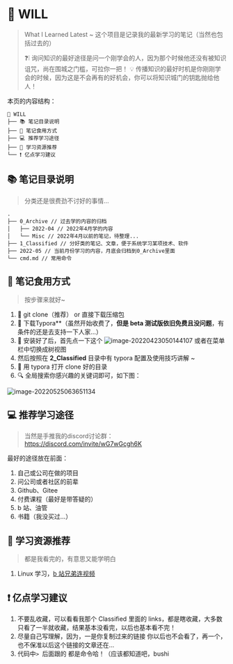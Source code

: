 # :memo: WILL

> What I Learned Latest ~ 这个项目是记录我的最新学习的笔记（当然也包括过去的）
>
> :question::grey_exclamation: 询问知识的最好途径是问一个刚学会的人，因为那个时候他还没有被知识诅咒，尚在围城之门槛，可拉你一把！
> :bulb: 传播知识的最好时机是你刚刚学会的时候，因为这是不会再有的好机会，你可以将知识城门的钥匙抛给他人！

本页的内容结构：

```
📝 WILL
├── 📚 笔记目录说明
├── 🍚 笔记食用方式
├── 💻 推荐学习途径
├── 🔗 学习资源推荐
└── ❗️ 亿点学习建议
```



## :books: 笔记目录说明

> 分类还是很费劲不讨好的事情...

```
.
├── 0_Archive // 过去学的内容的归档
│   ├── 2022-04 // 2022年4月学的内容
│   └── Misc // 2022年4月以前的笔记，待整理...
├── 1_Classified // 分好类的笔记、文章，便于系统学习某项技术、软件
├── 2022-05 // 当前月份学习的内容，月底会归档到0_Archive里面
└── cmd.md // 常用命令
```



## :rice: 笔记食用方式

> 按步骤来就好~

1. :link: git clone（推荐） or 直接下载压缩包
2. :eyes: 下载Typora**（虽然开始收费了，**但是 beta 测试版依旧免费且没问题**，有条件的还是去支持一下人家...）
3. :briefcase: 安装好了后，首先点一下这个 ![image-20220423050144107](https://github.com/vacrain/typora_img/raw/main/assets/imgs/2021/2022-04-23_05-01-44_image-20220423050144107.png) 或者在菜单栏中切换成树视图
4. 然后按照在 **2_Classified** 目录中有 typora 配置及使用技巧讲解 ~
5. :open_book: 用 typora 打开 clone 好的目录
6. :mag: 全局搜索你感兴趣的关键词即可，如下图：

![image-20220525063651134](https://raw.githubusercontent.com/vacrain/typora_img/main/2022/2022-05-25_06-36-51_image-20220525063651134.png)



## :computer: 推荐学习途径

> 当然是手推我的discord讨论群：https://discord.com/invite/wG7wGcgh6K

最好的途径放在前面：

1. 自己或公司在做的项目
1. 问公司或者社区的前辈
1. Github、Gitee
1. 付费课程（最好是带答疑的）
1. b 站、油管
1. 书籍（我没买过...）



## :link: 学习资源推荐

> 都是我看完的，有意思又能学明白

1. Linux 学习，[b 站兄弟连视频](https://www.bilibili.com/video/BV1mW411i7Qf?p=105&spm_id_from=333.1007.top_right_bar_window_history.content.click) 



## :exclamation: 亿点学习建议

1. 不要乱收藏，可以看看我那个 Classified 里面的 links，都是瞎收藏，大多数只看了一半就收藏，结果基本没看完，以后也基本看不完！
2. 尽量自己写理解，因为，一是你复制过来的链接 你以后也不会看了，再一个，也不保准以后这个链接的文章还在...
3. 代码中`> `后面跟的 都是命令哈！（应该都知道吧，bushi
